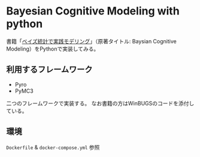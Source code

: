 # Bayesian Cognitive Modeling with python

書籍「[ベイズ統計で実践モデリング](https://www.amazon.co.jp/dp/4762829978/ref=cm_sw_r_tw_dp_x_hUquFbADY2YWY)」（原著タイトル: Baysian Cognitive Modeling）をPythonで実装してみる。

## 利用するフレームワーク

- Pyro
- PyMC3

二つのフレームワークで実装する。
なお書籍の方はWinBUGSのコードを添付している。

## 環境

`Dockerfile` & `docker-compose.yml` 参照

